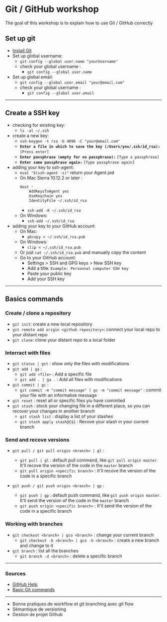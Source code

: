 # Git / GitHub workshop

The goal of this workshop is to explain how to use Git / GitHub correctly

## Set up git

- [Install Git](https://git-scm.com/downloads)
- Set up global username:
    - `git config --global user.name "yourUsername"`
    - check your global username : 
        - `git config --global user.name`
- Set up global email:
    - `git config --global user.email "your@email.com"`
    - check your global username : 
        - `git config --global user.email`

----

## Create a SSH key

- checking for existing key:
    - `ls -al ~/.ssh`
- create a new key:
    - `ssh-keygen -t rsa -b 4096 -C "your@email.com"`
    - **`Enter a file in which to save the key (/Users/you/.ssh/id_rsa):`** `[Press enter]`
    - **`Enter passphrase (empty for no passphrase):`** `[Type a passphrase]`
    - **`Enter same passphrase again:`** `[Type passphrase again]`
- adding your key to ssh-agent:
    - `eval "$(ssh-agent -s)"` return your Agent pid
    - On Mac Sierra 10.12.2 or later :
        ```bash
        Host *
            AddKeysToAgent yes
            UseKeychain yes
            IdentityFile ~/.ssh/id_rsa
        ```
        - `ssh-add -K ~/.ssh/id_rsa`
    - On Windows:
        - `ssh-add ~/.ssh/id_rsa`
- adding your key to your GitHub account:
    - On Mac:
        - `pbcopy < ~/.ssh/id_rsa.pub`
    - On Windows:
        - `clip < ~/.ssh/id_rsa.pub`
    - Or just `cat ~/.ssh/id_rsa.pub` and manually copy the content
    - Go to your GitHub account:
        - Settings > SSH and GPG keys > New SSH key
        - Add a title: `Example: Personnal computer SSH key`
        - Paste your public key
        - Add your SSH key

----

## Basics commands

### Create / clone a repository

- `git init`: create a new local repository
- `git remote add origin <github repository>`: connect your local repo to your distant repo
- `git clone`: clone your distant repo to a local folder

### Interract with files

- `git status | gst` : show only the files with modifications
- `git add | ga` :
    - `git add <file>` : Add a specific file
    - `git add . | ga .` : Add all files with modifications
-  `git commit | gc` :
    - `git commit -m "commit message" | gc -m "commit message"` : commit your file with an informative message
- `git reset` :  reset all or specific files yiu have commited
- `git stash` : stock your changing file in a different place, so you can recover your changes in another branch
    - `git stash list` : display a list of your stashes
    - `git stash apply stash@{$}` : Recove your stash in your current branch

### Send and recove versions

- `git pull / git pull origin <branch> | gl` :
    - `git pull | gl` : default pull command, like `git pull origin master`. It'll recove the version of the code in the `master` branch
    - `git pull origin <specific branch>` : It'll recove the version of the code in a specific branch

- `git push / git push origin <branch> | gp` :
     - `git push | gp` : default push command, like `git push origin master`. It'll send the version of the code in the `master` branch
    - `git push origin <specific branch>` : It'll send the version of the code in a specific branch

### Working with branches

- `git checkout <branch> | gco <branch>` : change your current branch
    - `git checkout -b <branch> | gco -b <branch>` : create a new branch and change to it
- `git branch` :  list all the branches
    - `git branch -d <branch>` : delete a specific branch

----

### Sources

- [GitHub Help](https://help.github.com/)
- [Basic Git commands](https://confluence.atlassian.com/bitbucketserver/basic-git-commands-776639767.html)

----
- Bonne pratiques de workflow et git branching avec git flow
- Sémantique de versioning
- Gestion de projet Github
